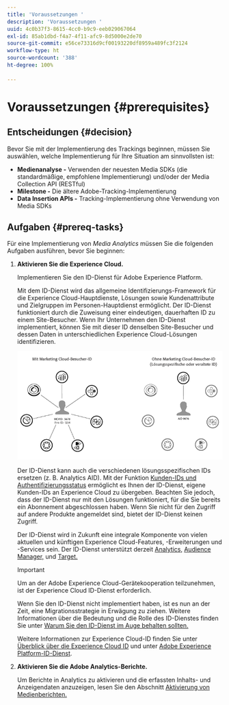 ```yaml
---
title: 'Voraussetzungen '
description: 'Voraussetzungen '
uuid: 4c0b37f3-8615-4cc0-b9c9-eeb029067064
exl-id: 85ab1dbd-f4a7-4f11-afc9-8d5000e2de70
source-git-commit: e56ce73316d9cf00193220df8959a489fc3f2124
workflow-type: ht
source-wordcount: '388'
ht-degree: 100%

---
```


# Voraussetzungen {#prerequisites}

## Entscheidungen {#decision}

Bevor Sie mit der Implementierung des Trackings beginnen, müssen Sie auswählen, welche Implementierung für Ihre Situation am sinnvollsten ist:

* **Medienanalyse -** Verwenden der neuesten Media SDKs (die standardmäßige, empfohlene Implementierung) und/oder der Media Collection API (RESTful)
* **Milestone -** Die ältere Adobe-Tracking-Implementierung
* **Data Insertion APIs -** Tracking-Implementierung ohne Verwendung von Media SDKs

## Aufgaben {#prereq-tasks}

Für eine Implementierung von *Media Analytics* müssen Sie die folgenden Aufgaben ausführen, bevor Sie beginnen:

1. **Aktivieren Sie die Experience Cloud.**

   Implementieren Sie den ID-Dienst für Adobe Experience Platform.

   Mit dem ID-Dienst wird das allgemeine Identifizierungs-Framework für die Experience Cloud-Hauptdienste, Lösungen sowie Kundenattribute und Zielgruppen im Personen-Hauptdienst ermöglicht. Der ID-Dienst funktioniert durch die Zuweisung einer eindeutigen, dauerhaften ID zu einem Site-Besucher. Wenn Ihr Unternehmen den ID-Dienst implementiert, können Sie mit dieser ID denselben Site-Besucher und dessen Daten in unterschiedlichen Experience Cloud-Lösungen identifizieren.

   ![](assets/mc_id_service_graphic.png)

   Der ID-Dienst kann auch die verschiedenen lösungsspezifischen IDs ersetzen (z. B. Analytics AID). Mit der Funktion [Kunden-IDs und Authentifizierungsstatus](https://experienceleague.adobe.com/docs/id-service/using/reference/authenticated-state.html?lang=de) ermöglicht es Ihnen der ID-Dienst, eigene Kunden-IDs an Experience Cloud zu übergeben. Beachten Sie jedoch, dass der ID-Dienst nur mit den Lösungen funktioniert, für die Sie bereits ein Abonnement abgeschlossen haben. Wenn Sie nicht für den Zugriff auf andere Produkte angemeldet sind, bietet der ID-Dienst keinen Zugriff.

   Der ID-Dienst wird in Zukunft eine integrale Komponente von vielen aktuellen und künftigen Experience Cloud-Features, -Erweiterungen und -Services sein. Der ID-Dienst unterstützt derzeit [Analytics,](https://www.adobe.com/de/marketing-cloud/web-analytics.html) [Audience Manager,](https://www.adobe.com/de/marketing-cloud/data-management-platform.html) und [Target.](https://www.adobe.com/de/marketing-cloud/testing-targeting.html)

   >[!IMPORTANT]
   >
   >Um an der Adobe Experience Cloud-Gerätekooperation teilzunehmen, ist der Experience Cloud ID-Dienst erforderlich.

   Wenn Sie den ID-Dienst nicht implementiert haben, ist es nun an der Zeit, eine Migrationsstrategie in Erwägung zu ziehen. Weitere Informationen über die Bedeutung und die Rolle des ID-Dienstes finden Sie unter [Warum Sie den ID-Dienst im Auge behalten sollten.](https://theblog.adobe.com/why-new-adobe-marketing-cloud-id-service-should-be-on-your-radar/)

   Weitere Informationen zur Experience Cloud-ID finden Sie unter [Überblick über die Experience Cloud ID](https://experienceleague.adobe.com/docs/id-service/using/intro/overview.html?lang=de) und unter [Adobe Experience Platform-ID-Dienst](https://experienceleague.adobe.com/docs/id-service/using/home.html?lang=de).

1. **Aktivieren Sie die Adobe Analytics-Berichte.**

   Um Berichte in Analytics zu aktivieren und die erfassten Inhalts- und Anzeigendaten anzuzeigen, lesen Sie den Abschnitt [Aktivierung von Medienberichten.](/help/media-reports/media-reports-enable.md)
